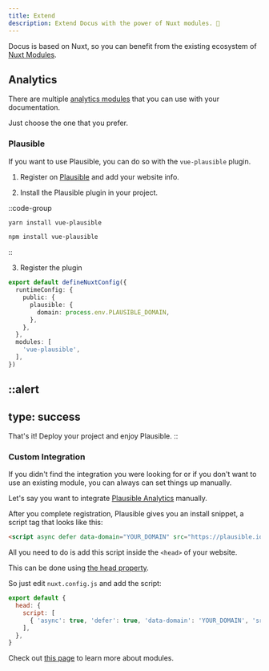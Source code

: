 ```yaml
---
title: Extend
description: Extend Docus with the power of Nuxt modules. 🚀
---
```


Docus is based on Nuxt, so you can benefit from the existing ecosystem of [Nuxt Modules](https://modules.nuxtjs.org/).

## Analytics

There are multiple [analytics modules](https://modules.nuxtjs.org/?orderBy=desc#Analytics) that you can use with your documentation.

Just choose the one that you prefer.

### Plausible

If you want to use Plausible, you can do so with the `vue-plausible` plugin.

1. Register on [Plausible](https://plausible.io) and add your website info.

2. Install the Plausible plugin in your project.

::code-group

  ```zsh [Yarn]
  yarn install vue-plausible
  ```

  ```zsh [NPM]
  npm install vue-plausible
  ```

::

3. Register the plugin

```ts [nuxt.config.ts]
export default defineNuxtConfig({
  runtimeConfig: {
    public: {
      plausible: {
        domain: process.env.PLAUSIBLE_DOMAIN,
      },
    },
  },
  modules: [
    'vue-plausible',
  ],
})
```

::alert
---
type: success
---
That's it! Deploy your project and enjoy Plausible.
::

### Custom Integration

If you didn't find the integration you were looking for or if you don't want to use an existing module, you can always can set things up manually.

Let's say you want to integrate [Plausible Analytics](https://plausible.io) manually.

After you complete registration, Plausible gives you an install snippet, a script tag that looks like this:

```html
<script async defer data-domain="YOUR_DOMAIN" src="https://plausible.io/js/plausible.js"></script>
```

All you need to do is add this script inside the `<head>` of your website.

This can be done using [the head property](https://nuxtjs.org/docs/2.x/configuration-glossary/configuration-head/).

So just edit `nuxt.config.js` and add the script:

```js [nuxt.config.js]
export default {
  head: {
    script: [
      { 'async': true, 'defer': true, 'data-domain': 'YOUR_DOMAIN', 'src': 'https://plausible.io/js/plausible.js' },
    ],
  },
}
```

Check out [this page](https://v3.nuxtjs.org/guide/features/modules#modules) to learn more about modules.

